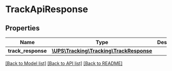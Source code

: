 # TrackApiResponse

## Properties
Name | Type | Description | Notes
------------ | ------------- | ------------- | -------------
**track_response** | [**\UPS\Tracking\Tracking\TrackResponse**](TrackResponse.md) |  | [optional] 

[[Back to Model list]](../../README.md#documentation-for-models) [[Back to API list]](../../README.md#documentation-for-api-endpoints) [[Back to README]](../../README.md)

